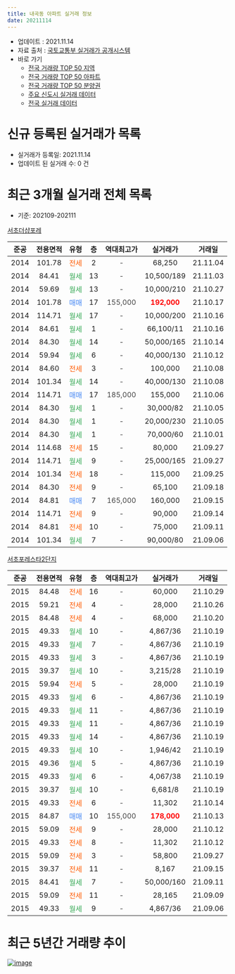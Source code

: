 ```yaml
---
title: 내곡동 아파트 실거래 정보
date: 20211114
---
```


* 업데이트 : 2021.11.14
* 자료 출처 : [국토교통부 실거래가 공개시스템](http://rt.molit.go.kr)
* 바로 가기
    * [전국 거래량 TOP 50 지역](https://apt-info.github.io/apt-trade-info/tr)
    * [전국 거래량 TOP 50 아파트](https://apt-info.github.io/apt-trade-info/ta)
    * [전국 거래량 TOP 50 분양권](https://apt-info.github.io/apt-trade-info/tb)
    * [주요 신도시 실거래 데이터](https://apt-info.github.io/apt-trade-info/newtown)
    * [전국 실거래 데이터](https://apt-info.github.io/apt-trade-info/all)



<script async src="https://pagead2.googlesyndication.com/pagead/js/adsbygoogle.js"></script>
<!-- 기본광고 -->
<ins class="adsbygoogle"
     style="display:block"
     data-ad-client="ca-pub-1142216861245946"
     data-ad-slot="4805727019"
     data-ad-format="auto"
     data-full-width-responsive="true"></ins>
<script>
     (adsbygoogle = window.adsbygoogle || []).push({});
</script>


# 신규 등록된 실거래가 목록

* 실거래가 등록일: 2021.11.14
* 업데이트 된 실거래 수: 0 건




<script async src="https://pagead2.googlesyndication.com/pagead/js/adsbygoogle.js"></script>
<!-- 기본광고 -->
<ins class="adsbygoogle"
     style="display:block"
     data-ad-client="ca-pub-1142216861245946"
     data-ad-slot="4805727019"
     data-ad-format="auto"
     data-full-width-responsive="true"></ins>
<script>
     (adsbygoogle = window.adsbygoogle || []).push({});
</script>


# 최근 3개월 실거래 전체 목록
* 기준: 202109-202111


[서초더샵포레](https://search.naver.com/search.naver?query=%EC%84%9C%EC%B4%88%EB%8D%94%EC%83%B5%ED%8F%AC%EB%A0%88)

|준공|전용면적|유형|층|역대최고가|실거래가|거래일|
|:---:|:---:|:---:|:---:|:---:|:---:|:---:|
|2014|101.78|<span style="color:#FF5A00">전세</span>|2|<span style="color:#444444">-</span>|68,250|21.11.04|
|2014|84.41|<span style="color:#34A853">월세</span>|13|<span style="color:#444444">-</span>|10,500/189|21.11.03|
|2014|59.69|<span style="color:#34A853">월세</span>|13|<span style="color:#444444">-</span>|10,000/210|21.10.27|
|2014|101.78|<span style="color:#4285F3">매매</span>|17|<span style="color:#444444">155,000</span>|<b><span style="color:#FF0000">192,000</span></b>|21.10.17|
|2014|114.71|<span style="color:#34A853">월세</span>|17|<span style="color:#444444">-</span>|10,000/200|21.10.16|
|2014|84.61|<span style="color:#34A853">월세</span>|1|<span style="color:#444444">-</span>|66,100/11|21.10.16|
|2014|84.30|<span style="color:#34A853">월세</span>|14|<span style="color:#444444">-</span>|50,000/165|21.10.14|
|2014|59.94|<span style="color:#34A853">월세</span>|6|<span style="color:#444444">-</span>|40,000/130|21.10.12|
|2014|84.60|<span style="color:#FF5A00">전세</span>|3|<span style="color:#444444">-</span>|100,000|21.10.08|
|2014|101.34|<span style="color:#34A853">월세</span>|14|<span style="color:#444444">-</span>|40,000/130|21.10.08|
|2014|114.71|<span style="color:#4285F3">매매</span>|17|<span style="color:#444444">185,000</span>|155,000|21.10.06|
|2014|84.30|<span style="color:#34A853">월세</span>|1|<span style="color:#444444">-</span>|30,000/82|21.10.05|
|2014|84.30|<span style="color:#34A853">월세</span>|1|<span style="color:#444444">-</span>|20,000/230|21.10.05|
|2014|84.30|<span style="color:#34A853">월세</span>|1|<span style="color:#444444">-</span>|70,000/60|21.10.01|
|2014|114.68|<span style="color:#FF5A00">전세</span>|15|<span style="color:#444444">-</span>|80,000|21.09.27|
|2014|114.71|<span style="color:#34A853">월세</span>|9|<span style="color:#444444">-</span>|25,000/165|21.09.27|
|2014|101.34|<span style="color:#FF5A00">전세</span>|18|<span style="color:#444444">-</span>|115,000|21.09.25|
|2014|84.30|<span style="color:#FF5A00">전세</span>|9|<span style="color:#444444">-</span>|65,100|21.09.18|
|2014|84.81|<span style="color:#4285F3">매매</span>|7|<span style="color:#444444">165,000</span>|160,000|21.09.15|
|2014|114.71|<span style="color:#FF5A00">전세</span>|9|<span style="color:#444444">-</span>|90,000|21.09.14|
|2014|84.81|<span style="color:#FF5A00">전세</span>|10|<span style="color:#444444">-</span>|75,000|21.09.11|
|2014|101.34|<span style="color:#34A853">월세</span>|7|<span style="color:#444444">-</span>|90,000/80|21.09.06|

[서초포레스타2단지](https://search.naver.com/search.naver?query=%EC%84%9C%EC%B4%88%ED%8F%AC%EB%A0%88%EC%8A%A4%ED%83%802%EB%8B%A8%EC%A7%80)

|준공|전용면적|유형|층|역대최고가|실거래가|거래일|
|:---:|:---:|:---:|:---:|:---:|:---:|:---:|
|2015|84.48|<span style="color:#FF5A00">전세</span>|16|<span style="color:#444444">-</span>|60,000|21.10.29|
|2015|59.21|<span style="color:#FF5A00">전세</span>|4|<span style="color:#444444">-</span>|28,000|21.10.26|
|2015|84.48|<span style="color:#FF5A00">전세</span>|4|<span style="color:#444444">-</span>|68,000|21.10.20|
|2015|49.33|<span style="color:#34A853">월세</span>|10|<span style="color:#444444">-</span>|4,867/36|21.10.19|
|2015|49.33|<span style="color:#34A853">월세</span>|7|<span style="color:#444444">-</span>|4,867/36|21.10.19|
|2015|49.33|<span style="color:#34A853">월세</span>|3|<span style="color:#444444">-</span>|4,867/36|21.10.19|
|2015|39.37|<span style="color:#34A853">월세</span>|10|<span style="color:#444444">-</span>|3,215/28|21.10.19|
|2015|59.94|<span style="color:#FF5A00">전세</span>|5|<span style="color:#444444">-</span>|28,000|21.10.19|
|2015|49.33|<span style="color:#34A853">월세</span>|6|<span style="color:#444444">-</span>|4,867/36|21.10.19|
|2015|49.33|<span style="color:#34A853">월세</span>|11|<span style="color:#444444">-</span>|4,867/36|21.10.19|
|2015|49.33|<span style="color:#34A853">월세</span>|11|<span style="color:#444444">-</span>|4,867/36|21.10.19|
|2015|49.33|<span style="color:#34A853">월세</span>|14|<span style="color:#444444">-</span>|4,867/36|21.10.19|
|2015|49.33|<span style="color:#34A853">월세</span>|10|<span style="color:#444444">-</span>|1,946/42|21.10.19|
|2015|49.36|<span style="color:#34A853">월세</span>|5|<span style="color:#444444">-</span>|4,867/36|21.10.19|
|2015|49.33|<span style="color:#34A853">월세</span>|6|<span style="color:#444444">-</span>|4,067/38|21.10.19|
|2015|39.37|<span style="color:#34A853">월세</span>|10|<span style="color:#444444">-</span>|6,681/8|21.10.19|
|2015|49.33|<span style="color:#FF5A00">전세</span>|6|<span style="color:#444444">-</span>|11,302|21.10.14|
|2015|84.87|<span style="color:#4285F3">매매</span>|10|<span style="color:#444444">155,000</span>|<b><span style="color:#FF0000">178,000</span></b>|21.10.13|
|2015|59.09|<span style="color:#FF5A00">전세</span>|9|<span style="color:#444444">-</span>|28,000|21.10.12|
|2015|49.33|<span style="color:#FF5A00">전세</span>|8|<span style="color:#444444">-</span>|11,302|21.10.12|
|2015|59.09|<span style="color:#FF5A00">전세</span>|3|<span style="color:#444444">-</span>|58,800|21.09.27|
|2015|39.37|<span style="color:#FF5A00">전세</span>|11|<span style="color:#444444">-</span>|8,167|21.09.15|
|2015|84.41|<span style="color:#34A853">월세</span>|7|<span style="color:#444444">-</span>|50,000/160|21.09.11|
|2015|59.09|<span style="color:#FF5A00">전세</span>|11|<span style="color:#444444">-</span>|28,165|21.09.09|
|2015|49.33|<span style="color:#34A853">월세</span>|9|<span style="color:#444444">-</span>|4,867/36|21.09.06|



<script async src="https://pagead2.googlesyndication.com/pagead/js/adsbygoogle.js"></script>
<!-- 기본광고 -->
<ins class="adsbygoogle"
     style="display:block"
     data-ad-client="ca-pub-1142216861245946"
     data-ad-slot="4805727019"
     data-ad-format="auto"
     data-full-width-responsive="true"></ins>
<script>
     (adsbygoogle = window.adsbygoogle || []).push({});
</script>


# 최근 5년간 거래량 추이


<div style="width:100%;">
    <canvas id="deal_progress" height="200"></canvas>
</div>

<script>
new Chart(document.getElementById("deal_progress"), {
    type: 'line',
    data: {
        labels: ['16.01','16.02','16.03','16.04','16.05','16.06','16.07','16.08','16.09','16.10','16.11','16.12','17.01','17.02','17.03','17.04','17.05','17.06','17.07','17.08','17.09','17.10','17.11','17.12','18.01','18.02','18.03','18.04','18.05','18.06','18.07','18.08','18.09','18.10','18.11','18.12','19.01','19.02','19.03','19.04','19.05','19.06','19.07','19.08','19.09','19.10','19.11','19.12','20.01','20.02','20.03','20.04','20.05','20.06','20.07','20.08','20.09','20.10','20.11','20.12','21.01','21.02','21.03','21.04','21.05','21.06','21.07','21.08','21.09','21.10','21.11'],
        datasets: [{
            label: '매매/분양권',
            data: [0,1,0,2,4,2,11,7,3,13,8,3,1,2,3,5,18,24,30,18,22,8,10,20,31,12,10,4,1,2,5,21,6,2,0,1,0,0,0,0,6,3,6,2,3,5,12,5,0,0,4,1,0,7,19,9,3,0,4,4,3,12,1,5,2,4,1,1,1,3,0],
            borderColor: "rgba(66, 133, 243, 1)",
            backgroundColor: "rgba(66, 133, 243, 0.05)",
            borderWidth: 1,
            pointRadius: 0,
            fill: false,
            lineTension: 0
        },{
            label: '전/월세',
            data: [5,6,2,5,7,15,12,25,33,61,18,24,16,8,10,11,16,10,12,90,31,12,11,13,16,12,12,7,6,11,14,15,9,56,12,12,6,8,5,7,4,5,4,67,5,4,8,13,8,8,10,4,7,9,10,19,10,44,19,29,7,7,10,16,24,28,18,323,12,29,2],
            borderColor: "rgba(255, 90, 0, 1)",
            backgroundColor: "rgba(255, 90, 0, 0.05)",
            borderWidth: 1,
            pointRadius: 0,
            fill: false,
            lineTension: 0
        },{
            label: '합계',
            data: [5,7,2,7,11,17,23,32,36,74,26,27,17,10,13,16,34,34,42,108,53,20,21,33,47,24,22,11,7,13,19,36,15,58,12,13,6,8,5,7,10,8,10,69,8,9,20,18,8,8,14,5,7,16,29,28,13,44,23,33,10,19,11,21,26,32,19,324,13,32,2],
            borderColor: "rgba(0, 0, 0, 1)",
            backgroundColor: "rgba(0, 0, 0, 0.03)",
            borderWidth: 0.1,
            pointRadius: 0,
            fill: true,
            lineTension: 0
        }
        ]
    },
    options: {
        responsive: true,
        title: {
            display: false
        },
        tooltips: {
            mode: 'index',
            intersect: false
        },
        hover: {
            mode: 'nearest',
            intersect: true
        },
        scales: {
            xAxes: [{
                display: true,
                scaleLabel: {
                    display: true,
                    labelString: '년/월'
                }
            }],
            yAxes: [{
                display: true,
                ticks: {
                    suggestedMin: 0,
                },
                scaleLabel: {
                    display: true,
                    labelString: '실거래 수'
                }
            }]
        }
    }
});

</script>


[![image](https://apt-info.github.io/images/2020-01-03-apt-trade-info/1024x500.png)](https://play.google.com/store/apps/details?id=com.aptinfo.apttradeinfo)

